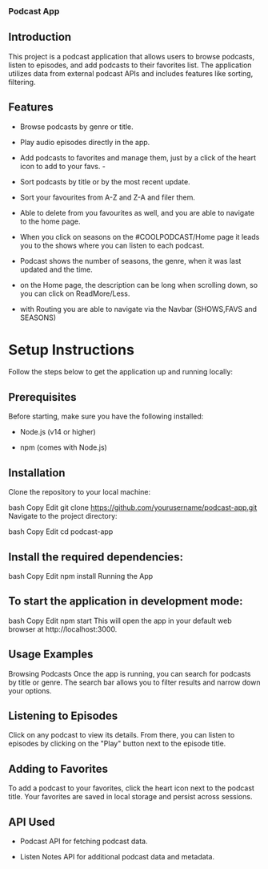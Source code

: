 ### Podcast App
## Introduction
This project is a podcast application that allows users to browse podcasts, listen to episodes, and add podcasts to their favorites list. The application utilizes data from external podcast APIs and includes features like sorting, filtering.

## Features
 * Browse podcasts by genre or title.

* Play audio episodes directly in the app.

* Add podcasts to favorites and manage them, just by a click of the heart icon to add to your favs. *-*

* Sort podcasts by title or by the most recent update.

* Sort your favourites from A-Z and Z-A and filer them.

* Able to delete from you favourites as well, and you are able to navigate to the home page. 

* When you click on seasons on the #COOLPODCAST/Home page it leads you to the shows where you can listen to each podcast. 

* Podcast shows the number of seasons, the genre, when it was last updated and the time. 

* on the Home page, the description can be long when scrolling down, so you can click on ReadMore/Less. 

* with Routing you are able to navigate via the Navbar (SHOWS,FAVS and SEASONS)


# Setup Instructions
Follow the steps below to get the application up and running locally:

## Prerequisites
Before starting, make sure you have the following installed:

* Node.js (v14 or higher)

* npm (comes with Node.js)

## Installation
Clone the repository to your local machine:

bash
Copy
Edit
git clone https://github.com/yourusername/podcast-app.git
Navigate to the project directory:

bash
Copy
Edit
cd podcast-app
## Install the required dependencies:

bash
Copy
Edit
npm install
Running the App
## To start the application in development mode:

bash
Copy
Edit
npm start
This will open the app in your default web browser at http://localhost:3000.

## Usage Examples
Browsing Podcasts
Once the app is running, you can search for podcasts by title or genre. The search bar allows you to filter results and narrow down your options.

## Listening to Episodes
Click on any podcast to view its details. From there, you can listen to episodes by clicking on the "Play" button next to the episode title.

## Adding to Favorites
To add a podcast to your favorites, click the heart icon next to the podcast title. Your favorites are saved in local storage and persist across sessions.

## API Used
* Podcast API for fetching podcast data.

* Listen Notes API for additional podcast data and metadata.